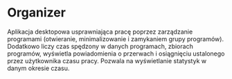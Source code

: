 # Organizer

Aplikacja desktopowa usprawniająca pracę poprzez zarządzanie programami (otwieranie, minimalizowanie i zamykaniem grupy programów). 
Dodatkowo liczy czas spędzony w danych programach, zbiorach programów, wyświetla powiadomienia o przerwach i osiągnięciu ustalonego przez użytkownika czasu pracy.
Pozwala na wyświetlanie statystyk w danym okresie czasu.
